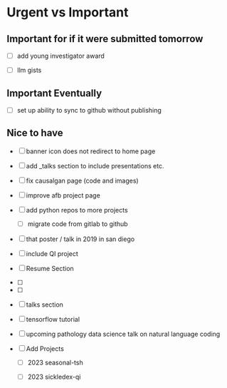 
# Urgent vs Important

## Important for if it were submitted tomorrow
- [ ] add young investigator award

- [ ] llm gists

## Important Eventually
- [ ]  set up ability to sync to github without publishing



## Nice to have

- [ ]  banner icon does not redirect to home page

- [ ]  add _talks section to include presentations etc.
- [ ]  fix causalgan page (code and images)
- [ ]  improve afb project page
- [ ]  add python repos to more projects 
    - [ ]  migrate code from gitlab to github
- [ ]  that poster / talk in 2019 in san diego
- [ ]  include QI project
- [ ]  Resume Section
- [ ]  
- [ ]  
- [ ]  talks section
- [ ]  tensorflow tutorial
- [ ]  upcoming pathology data science talk on natural language coding 

- [ ] Add Projects
    - [ ]  2023 seasonal-tsh
    - [ ]  2023 sickledex-qi


